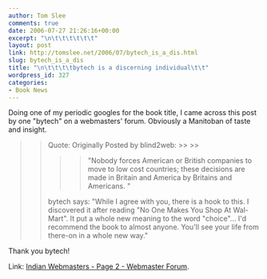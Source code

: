 ```yaml
---
author: Tom Slee
comments: true
date: 2006-07-27 21:26:16+00:00
excerpt: "\n\t\t\t\t\t\t"
layout: post
link: http://tomslee.net/2006/07/bytech_is_a_dis.html
slug: bytech_is_a_dis
title: "\n\t\t\t\tbytech is a discerning individual\t\t"
wordpress_id: 327
categories:
- Book News
---
```



				

Doing one of my periodic googles for the book title, I came across this post by one "bytech" on a webmasters' forum. Obviously a Manitoban of taste and insight.




<blockquote><blockquote>Quote:
Originally Posted by blind2web:
>> 
>> 

>> 
>> "Nobody forces American or British companies to move to low cost countries; these decisions are made in Britain and America by Britains and Americans. "
>> 
>> </blockquote>
> 
> bytech says: "While I agree with you, there is a hook to this. I discovered it after reading "No One Makes You Shop At Wal-Mart". It put a whole new meaning to the word "choice"... I'd recommend the book to almost anyone. You'll see your life from there-on in a whole new way."
> 
> </blockquote>

Thank you bytech! 




Link: [Indian Webmasters - Page 2 - Webmaster Forum](http://www.v7n.com/forums/forum-lobby/33924-indian-webmasters-2.html).


		
